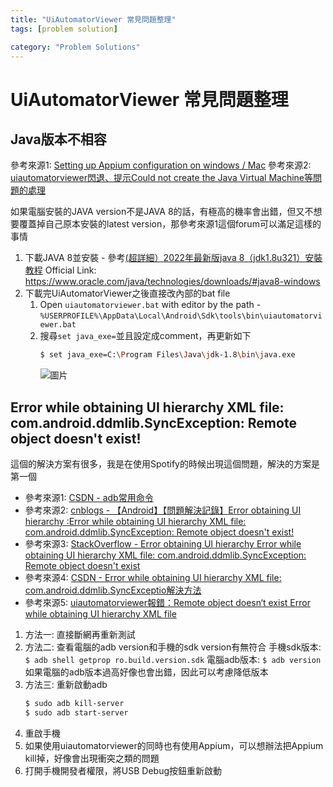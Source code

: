 ```yaml
---
title: "UiAutomatorViewer 常見問題整理"
tags: [problem solution]

category: "Problem Solutions"
---
```


# UiAutomatorViewer 常見問題整理
<!-- more -->

## Java版本不相容
參考來源1: [Setting up Appium configuration on windows / Mac](https://khemlall-mangal.medium.com/setting-up-appium-configuration-on-windows-mac-efbc4d4a7bc3)
參考來源2: [uiautomatorviewer閃退、提示Could not create the Java Virtual Machine等問題的處理](https://blog.csdn.net/zyself/article/details/124084171)

如果電腦安裝的JAVA version不是JAVA 8的話，有極高的機率會出錯，但又不想要覆蓋掉自己原本安裝的latest version，那參考來源1這個forum可以滿足這樣的事情

1. 下載JAVA 8並安裝 - 參考[(超詳細）2022年最新版java 8（jdk1.8u321）安裝教程](https://blog.csdn.net/JunLeon/article/details/122623465)
    Official Link: https://www.oracle.com/java/technologies/downloads/#java8-windows
2. 下載完UiAutomatorViewer之後直接改內部的bat file
    1. Open `uiautomatorviewer.bat` with editor by the path - `%USERPROFILE%\AppData\Local\Android\Sdk\tools\bin\uiautomatorviewer.bat`
    2. 搜尋`set java_exe=`並且設定成comment，再更新如下
        ```bash
        $ set java_exe=C:\Program Files\Java\jdk-1.8\bin\java.exe
        ```
        ![圖片](https://hackmd.io/_uploads/BktkRCFcR.png)

## Error while obtaining UI hierarchy XML file: com.android.ddmlib.SyncException: Remote object doesn't exist!
這個的解決方案有很多，我是在使用Spotify的時候出現這個問題，解決的方案是第一個

* 參考來源1: [CSDN - adb常用命令](https://blog.csdn.net/YiLiuF/article/details/109601968)
* 參考來源2: [cnblogs - 【Android】【問題解決記錄】Error obtaining UI hierarchy :Error while obtaining UI hierarchy XML file: com.android.ddmlib.SyncException: Remote object doesn't exist!](https://www.cnblogs.com/lilip/p/11089713.html)
* 參考來源3: [StackOverflow - Error obtaining UI hierarchy Error while obtaining UI hierarchy XML file: com.android.ddmlib.SyncException: Remote object doesn't exist](https://stackoverflow.com/questions/40214342/error-obtaining-ui-hierarchy-error-while-obtaining-ui-hierarchy-xml-file-com-an)
* 參考來源4: [CSDN - Error while obtaining UI hierarchy XML file: com.android.ddmlib.SyncExceptio解決方法](https://blog.csdn.net/weixin_39230341/article/details/90598944)
* 參考來源5: [uiautomatorviewer報錯：Remote object doesn‘t exist Error while obtaining UI hierarchy XML file](https://blog.csdn.net/suncanshine/article/details/124546419)

1. 方法一: 直接斷網再重新測試
2. 方法二: 查看電腦的adb version和手機的sdk version有無符合
    手機sdk版本: `$ adb shell getprop ro.build.version.sdk`
    電腦adb版本: `$ adb version`
    如果電腦的adb版本過高好像也會出錯，因此可以考慮降低版本
4. 方法三: 重新啟動adb
    ```bash
    $ sudo adb kill-server
    $ sudo adb start-server
    ```
4. 重啟手機
5. 如果使用uiautomatorviewer的同時也有使用Appium，可以想辦法把Appium kill掉，好像會出現衝突之類的問題
6. 打開手機開發者權限，將USB Debug按鈕重新啟動